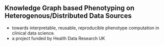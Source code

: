 ## Knowledge Graph based Phenotyping on Heterogenous/Distributed Data Sources
- towards interpretable, reusable, reproducible phenotype computation in clinical data science.
- a project funded by Health Data Research UK
